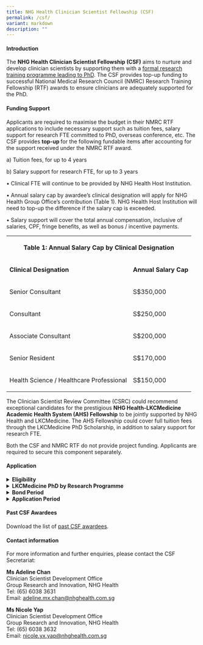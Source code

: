 ```yaml
---
title: NHG Health Clinician Scientist Fellowship (CSF)
permalink: /csf/
variant: markdown
description: ""
---
```

<h4><strong>Introduction</strong></h4>
<p>The <strong>NHG Health Clinician Scientist Fellowship (CSF)</strong> aims
to nurture and develop clinician scientists by supporting them with a <u>formal research training programme leading to PhD</u>.
The CSF provides top-up funding to successful National Medical Research
Council (NMRC) Research Training Fellowship (RTF) awards to ensure clinicians
are adequately supported for the PhD.</p>
<h4><strong>Funding Support</strong></h4>
<p>Applicants are required to maximise the budget in their NMRC RTF applications
to include necessary support such as tuition fees, salary support for research
FTE committed to PhD, overseas conference, etc. The CSF provides <strong>top-up </strong>for
the following fundable items after accounting for the support received
under the NMRC RTF award.</p>
<p>a) Tuition fees, for up to 4 years</p>
<p>b) Salary support for research FTE, for up to 3 years</p>
<p>• Clinical FTE will continue to be provided by NHG Health Host Institution.</p>
<p>• Annual salary cap by awardee’s clinical designation will apply for NHG
Health Group Office’s contribution (Table 1). NHG Health Host Institution
will need to top-up the difference if the salary cap is exceeded.</p>
<p>• Salary support will cover the total annual compensation, inclusive of
salaries, CPF, fringe benefits, as well as bonus / incentive payments.</p>
<table style="minWidth: 50px">
<colgroup>
<col>
<col>
</colgroup>
<tbody>
<tr>
<th rowspan="1" colspan="2">
<p>Table 1: Annual Salary Cap by Clinical Designation</p>
</th>
</tr>
<tr>
<td rowspan="1" colspan="1">
<p><strong>Clinical Designation</strong>
</p>
</td>
<td rowspan="1" colspan="1">
<p><strong>Annual Salary Cap</strong>
</p>
</td>
</tr>
<tr>
<td rowspan="1" colspan="1">
<p>Senior Consultant</p>
</td>
<td rowspan="1" colspan="1">
<p>S$350,000</p>
</td>
</tr>
<tr>
<td rowspan="1" colspan="1">
<p>Consultant</p>
</td>
<td rowspan="1" colspan="1">
<p>S$250,000</p>
</td>
</tr>
<tr>
<td rowspan="1" colspan="1">
<p>Associate Consultant</p>
</td>
<td rowspan="1" colspan="1">
<p>S$200,000</p>
</td>
</tr>
<tr>
<td rowspan="1" colspan="1">
<p>Senior Resident</p>
</td>
<td rowspan="1" colspan="1">
<p>S$170,000</p>
</td>
</tr>
<tr>
<td rowspan="1" colspan="1">
<p>Health Science / Healthcare Professional</p>
</td>
<td rowspan="1" colspan="1">
<p>S$150,000</p>
</td>
</tr>
</tbody>
</table>
<p>The Clinician Scientist Review Committee (CSRC) could recommend exceptional
candidates for the prestigious <strong>NHG Health-LKCMedicine Academic Health System (AHS) Fellowship</strong> to
be jointly supported by NHG Health and LKCMedicine. The AHS Fellowship
could cover full tuition fees through the LKCMedicine PhD Scholarship,
in addition to salary support for research FTE.</p>
<p>Both the CSF and NMRC RTF do not provide project funding. Applicants are
required to secure this component separately.</p>
<h4><strong>Application</strong></h4>
<div data-type="detailGroup" class="isomer-accordion-group isomer-accordion isomer-accordion-white">
<details class="isomer-details">
<summary><strong>Eligibility</strong>
</summary>
<div data-type="detailsContent" class="isomer-details-content">
<p>Applicants should hold a primary appointment at NHG Health institutions.
Residents in their final year of the NHG Health Residency Programme will
be required to submit additional documents indicating continuation in NHG
Health.</p>
<p></p>
<p>All applicants should also fulfil the eligibility of the following:</p>
<p>a) <a href="https://www.nmrc.sg/grants/talent-development/nmrc-rtf/" rel="noopener nofollow" target="_blank">NMRC Research Training Fellowship (RTF)</a>;
and</p>
<p>b) <a href="https://www.ntu.edu.sg/education/graduate-programme/lkcmedicine-phd-by-research-programme#admission" rel="noopener nofollow" target="_blank">LKCMedicine PhD by Research Programme</a>.</p>
<p></p>
<p>The applicant’s Department should be able to make provisions for the applicant’s
research commitments during the course of PhD and continue to facilitate
his/her career pathway as a clinician scientist beyond.</p>
</div>
</details>
</div>
<div data-type="detailGroup" class="isomer-accordion-group isomer-accordion isomer-accordion-white">
<details class="isomer-details">
<summary><strong>LKCMedicine PhD by Research Programme</strong>
</summary>
<div data-type="detailsContent" class="isomer-details-content">
<p>Emphasising innovation, collaboration and excellence, the LKCMedicine
PhD by Research programme aims to cultivate the next generation of pioneering
researchers and leaders in medical science, by providing a transformative
educational experience where cutting-edge research and medical knowledge
advance. For more information, please visit the <a href="https://www.ntu.edu.sg/education/graduate-programme/lkcmedicine-phd-by-research-programme" rel="noopener nofollow" target="_blank">School's webpage</a>.</p>
<p></p>
<p>Students are expected to commit approximately 0.5FTE - 0.8FTE towards
the PhD to complete the programme in 4 years. The PhD candidature is a
minimum of 3 years and a maximum of 5 years.</p>
<p>Applicant must nominate a main supervisor and up to two co-supervisors
who fulfil the criteria below.</p>
<p></p>
<p><u>Main supervisor</u>
</p>
<p>• Main supervisor must hold a PhD;</p>
<p>• Main supervisor must hold primary appointment as a faculty of LKCMedicine
(Full / Associate / Assistant Professor); and</p>
<p>• Main supervisor should possess a strong foundation and knowledge in
research.</p>
<p></p>
<p><u>Co-supervisor</u>
</p>
<p>• A co-supervisor can be a faculty (full-time, joint, adjunct, visiting)
from LKCMedicine, NTU or outside NTU.</p>
<p>• A co-supervisor should possess a strong foundation and knowledge in
research.</p>
<p></p>
<p>At least one supervisor (Main or Co-) should have PhD supervisory experience.</p>
<p>Postdoctoral fellows do not qualify for appointment as co-supervisors.</p>
</div>
</details>
</div>
<div data-type="detailGroup" class="isomer-accordion-group isomer-accordion isomer-accordion-white">
<details class="isomer-details">
<summary><strong>Bond Period</strong>
</summary>
<div data-type="detailsContent" class="isomer-details-content">
<p>Students are required to serve a bond of up to 5 years with their respective
NHG Host Institution upon completion of the PhD training. Bond duration
will be commensurated with amount of salary support provided by CSF. For
students receiving sponsorship from CSF and NMRC RTF for their PhD programme,
the CSF institutional bond* will run concurrent to the NMRC RTF government
bond upon completion of the PhD training.</p>
<p></p>
<p>*Please refer to NHG Health HR Policy (NHG-HR-H5 Training Bond &amp; Minimum
Service Period (MSP)) for guidelines.</p>
</div>
</details>
</div>
<div data-type="detailGroup" class="isomer-accordion-group isomer-accordion isomer-accordion-white">
<details class="isomer-details">
<summary><strong>Application Period</strong>
</summary>
<div data-type="detailsContent" class="isomer-details-content">
<p>The Call for Applications is <u>open throughout the year</u>. Please contact
the CSF Secretariat to indicate your interest in applying for the CSF.</p>
</div>
</details>
</div>
<p></p>
<h4><strong>Past CSF Awardees</strong></h4>
<p>Download the list of <a href="https://for.sg/csfawards" rel="noopener nofollow" target="_blank">past CSF awardees</a>.</p>
<h4><strong>Contact information</strong></h4>
<p>For more information and further enquiries, please contact the CSF Secretariat:</p>
<p><strong>Ms Adeline Chan</strong>
<br>Clinician Scientist Development Office
<br>Group Research and Innovation, NHG Health
<br>Tel: (65) 6038 3631
<br>Email: <a href="mailto:adeline.mx.chan@nhghealth.com.sg" rel="noopener noreferrer nofollow" target="_blank">adeline.mx.chan@nhghealth.com.sg</a>
</p>
<p><strong>Ms Nicole Yap</strong>
<br>Clinician Scientist Development Office
<br>Group Research and Innovation, NHG Health
<br>Tel: (65) 6038 3632
<br>Email: <a href="mailto:nicole.yx.yap@nhghealth.com.sg" rel="noopener noreferrer nofollow" target="_blank">nicole.yx.yap@nhghealth.com.sg</a>
</p>
<p></p>
<p></p>
<p></p>